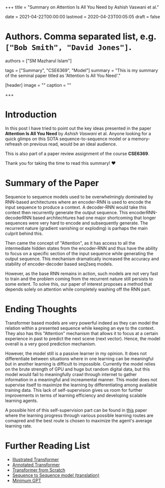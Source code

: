 +++
title = "Summary on Attention Is All You Need by Ashish Vaswani et al."

date = 2021-04-22T00:00:00
lastmod = 2020-04-23T00:05:05
draft = false

# Authors. Comma separated list, e.g. `["Bob Smith", "David Jones"]`.
authors = ["SM Mazharul Islam"]

tags = ["Summary", "CSE6369", "Model"]
summary = "This is my summary of the seminal paper titled as 'Attention Is All You Need'."

[header]
image = ""
caption = ""

+++

# Introduction

In this post I have tried to point out the key ideas presented in the paper **Attention Is All You Need** by *Ashish Vaswani* et al. Anyone looking for a quick glimps on this SOTA sequence-to-sequence model or a memory-refreash on previous read, would be an ideal audience. 

This is also part of a paper review assignment of the course **CSE6369**.

Thank you for taking the time to read this summary! :heart:



# Summary of the Paper

Sequence to sequence models used to be overwhelmingly dominated by RNN-based architectures where an encoder-RNN is used to encode the input sequence to produce a context. A decoder-RNN would take this context then recurrently generate the output sequence. This encoderRNN-decoderRNN based architechtures had one major shortcoming that longer sequences were very hard to encode and subsequently generate. The recurrent nature (gradient vanishing or exploding) is parhaps the main culprit behind this.

Then came the concept of "Attention", as it has access to all the intermediate hidden states from the encoder-RNN and thus have the ability to focus on a specific section of the input sequence while generating the output sequence. This mechanism dramatically increased the accuracy and stability of encoder-decoder based seq2seq models.

However, as the base RNN remains in action, such models are not very fast to train and the problem coming from the recurrent nature still persists to some extent. To solve this, our paper of interest proposes a method that depends solely on attention while completely washing off the RNN part.


# Ending Thoughts
Transformer based models are very powerful indeed as they can model the relation within a presented sequence while keeping an eye to the context. They also has this "Attention" mechanism that allows it to focus at a certain experience in past to predict the next scene (next vector). Hence, the model overall is a very good prediction mechanism. 

However, the model still is a passive learner in my opinion. It does not differentiate between situations where in one learning can be meaningful but in another learning is difficult to impossible. Currently the model relies on the brute strength of GPU and huge but random digital data, but this model would fail to meaningfully crawl through internet to gather information in a meaningful and increamental manner. This model does not supervise itself to maximize the learning by differentiating among available training data. This lack of self-supervision gives us room for further improvements in terms of learning efficiency and developing scalable learning agents.

A possible hint of this self-supervision part can be found in [this](https://smmislam.netlify.app/post/summary_iac/) paper where the learning progress through various possible learning routes are comapred and the best route is chosen to maximize the agent's average learning rate.



# Further Reading List
- [Illustrated Transformer](http://jalammar.github.io/illustrated-transformer/)
- [Annotated Transformer](http://nlp.seas.harvard.edu/2018/04/03/attention.html)
- [Transformer from Scratch](http://peterbloem.nl/blog/transformers)
- [Sequence to Sequence model (translation)](https://jalammar.github.io/visualizing-neural-machine-translation-mechanics-of-seq2seq-models-with-attention/)
- [Minimum GPT](https://github.com/karpathy/minGPT)
